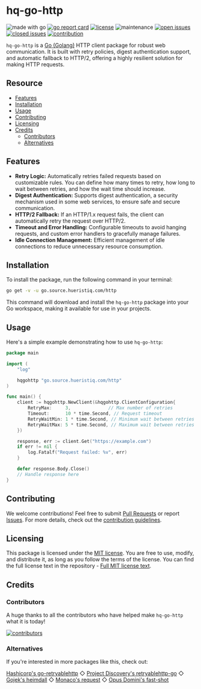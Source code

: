 # hq-go-http

![made with go](https://img.shields.io/badge/made%20with-Go-1E90FF.svg) [![go report card](https://goreportcard.com/badge/github.com/hueristiq/xsubfind3r)](https://goreportcard.com/report/github.com/hueristiq/hq-go-http) [![license](https://img.shields.io/badge/license-MIT-gray.svg?color=1E90FF)](https://github.com/hueristiq/hq-go-http/blob/master/LICENSE) ![maintenance](https://img.shields.io/badge/maintained%3F-yes-1E90FF.svg) [![open issues](https://img.shields.io/github/issues-raw/hueristiq/hq-go-http.svg?style=flat&color=1E90FF)](https://github.com/hueristiq/hq-go-http/issues?q=is:issue+is:open) [![closed issues](https://img.shields.io/github/issues-closed-raw/hueristiq/hq-go-http.svg?style=flat&color=1E90FF)](https://github.com/hueristiq/hq-go-http/issues?q=is:issue+is:closed) [![contribution](https://img.shields.io/badge/contributions-welcome-1E90FF.svg)](https://github.com/hueristiq/hq-go-http/blob/master/CONTRIBUTING.md)

`hq-go-http` is a [Go (Golang)](http://golang.org/) HTTP client package for robust web communication. It is built with retry policies, digest authentication support, and automatic fallback to HTTP/2, offering a highly resilient solution for making HTTP requests.

## Resource

* [Features](#features)
* [Installation](#installation)
* [Usage](#usage)
* [Contributing](#contributing)
* [Licensing](#licensing)
* [Credits](#credits)
	* [Contributors](#contributors)
	* [Alternatives](#`)

## Features

* **Retry Logic:** Automatically retries failed requests based on customizable rules. You can define how many times to retry, how long to wait between retries, and how the wait time should increase.
* **Digest Authentication:** Supports digest authentication, a security mechanism used in some web services, to ensure safe and secure communication.
* **HTTP/2 Fallback:** If an HTTP/1.x request fails, the client can automatically retry the request over HTTP/2.
* **Timeout and Error Handling:** Configurable timeouts to avoid hanging requests, and custom error handlers to gracefully manage failures.
* **Idle Connection Management:** Efficient management of idle connections to reduce unnecessary resource consumption.

## Installation

To install the package, run the following command in your terminal:

```bash
go get -v -u go.source.hueristiq.com/http
```

This command will download and install the `hq-go-http` package into your Go workspace, making it available for use in your projects.

## Usage

Here's a simple example demonstrating how to use `hq-go-http`:

```go
package main

import (
	"log"

	hqgohttp "go.source.hueristiq.com/http"
)

func main() {
	client := hqgohttp.NewClient(&hqgohttp.ClientConfiguration{
		RetryMax:     3,              // Max number of retries
		Timeout:      10 * time.Second, // Request timeout
		RetryWaitMin: 1 * time.Second, // Minimum wait between retries
		RetryWaitMax: 5 * time.Second, // Maximum wait between retries
	})

	response, err := client.Get("https://example.com")
	if err != nil {
		log.Fatalf("Request failed: %v", err)
	}

	defer response.Body.Close()
	// Handle response here
}
```

## Contributing

We welcome contributions! Feel free to submit [Pull Requests](https://github.com/hueristiq/hq-go-http/pulls) or report [Issues](https://github.com/hueristiq/hq-go-http/issues). For more details, check out the [contribution guidelines](https://github.com/hueristiq/hq-go-http/blob/master/CONTRIBUTING.md).

## Licensing

This package is licensed under the [MIT license](https://opensource.org/license/mit). You are free to use, modify, and distribute it, as long as you follow the terms of the license. You can find the full license text in the repository - [Full MIT license text](https://github.com/hueristiq/hq-go-http/blob/master/LICENSE).

## Credits

### Contributors

A huge thanks to all the contributors who have helped make `hq-go-http` what it is today!

[![contributors](https://contrib.rocks/image?repo=hueristiq/hq-go-http&max=500)](https://github.com/hueristiq/hq-go-http/graphs/contributors)

### Alternatives

If you're interested in more packages like this, check out:

[Hashicorp's go-retryablehttp](https://github.com/hashicorp/go-retryablehttp) ◇ [Project Discovery's retryablehttp-go](https://github.com/projectdiscovery/retryablehttp-go) ◇ [Gojek's heimdall](https://github.com/gojek/heimdall) ◇ [Monaco's request](https://github.com/monaco-io/request) ◇ [Opus Domini's fast-shot](https://github.com/opus-domini/fast-shot)